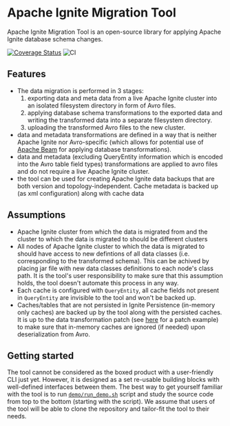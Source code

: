 # Apache Ignite Migration Tool

Apache Ignite Migration Tool is an open-source library for applying Apache Ignite database schema changes.

[![Coverage Status](http://codecov.io/github/Alliedium/ignite-migration-tool/coverage.svg?branch=main)](http://codecov.io/github/Alliedium/ignite-migration-tool?branch=main)
![CI](https://github.com/Alliedium/ignite-migration-tool/actions/workflows/main.yml/badge.svg)

## Features
 - The data migration is performed in 3 stages:
   1. exporting data and meta data from a live Apache Ignite cluster into an isolated filesystem directory in form of Avro files.
   2. applying database schema transformations to the exported data and writing the transformed data into a separate filesystem directory.
   3. uploading the transformed Avro files to the new cluster.
 - data and metadata transformations are defined in a way that is neither Apache Ignite nor Avro-specific (which allows for potential use of [Apache Beam](https://beam.apache.org/) for applying database transformations).
 -  data and metadata (excluding QueryEntity information which is encoded into the Avro table field types) transformations are applied to avro files and do not require a live Apache Ignite cluster.
 -  the tool can be used for creating Apache Ignite data backups that are both version and topology-independent. Cache metadata is backed up (as xml configuration) along with cache data 


## Assumptions
 - Apache Ignite cluster from which the data is migrated from and the cluster to which the data is migrated to should be different clusters
 - All nodes of Apache Ignite cluster to which the data is migrated to should have access to new defintions of all data classes (i.e. corresponding to the transformed schema). This can be achived by placing jar file with new data classes definitions to each node's class path. It is the tool's user responsibility to make sure that this assumption holds, the tool doesn't automate this process in any way.
 - Each cache is configured with `QueryEntity`, all cache fields not present in `QueryEntity` are invisible to the tool and won't be backed up.
 - Caches/tables that are not persisted in Ignite Persistence (in-memory only caches) are backed up by the tool along with the persisted caches. It is up to the data transformation patch (see [here](https://github.com/Alliedium/ignite-migration-tool/blob/main/products/demo/src/main/java/org/alliedium/ignite/migration/patches/AlterCachesDemoPatch.java) for a patch example) to make sure that in-memory caches are ignored (if needed) upon deserialization from Avro.


## Getting started
The tool cannot be considered as the boxed product with a user-friendly CLI just yet. However, it is designed as a set re-usable building blocks with well-defined interfaces between them. The best way to get yourself familiar with the tool is to run [`demo/run_demo.sh`](https://github.com/Alliedium/ignite-migration-tool/blob/main/products/demo/run_demo.sh) script and study the source code from top to the bottom (starting with the script). We assume that users of the tool will be able to clone the repository and tailor-fit the tool to their needs.
